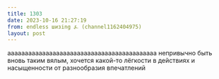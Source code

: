 ```yaml
---
title: 1303
date: 2023-10-16 21:27:19
from: endless шизing ⍼ (channel1162404975)
layout: post
---
```


ааааааааааааааааааааааааааааааааааааааааааа непривычно быть вновь таким вялым, хочется какой-то лёгкости в действиях и насыщенности от разнообразия впечатлений
